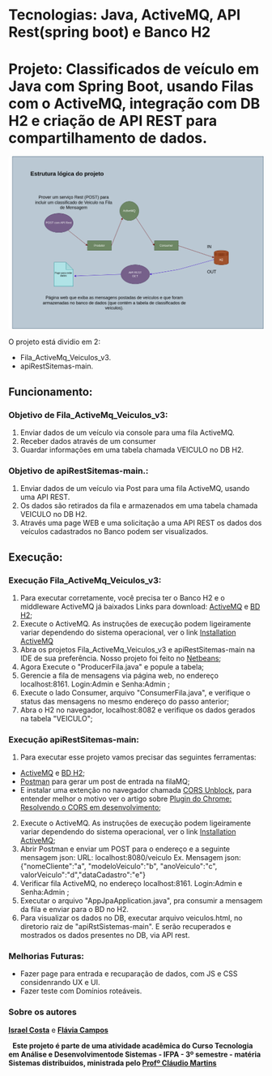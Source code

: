 
# Tecnologias: Java, ActiveMQ, API Rest(spring boot) e Banco H2
# Projeto: Classificados de veículo em Java com Spring Boot, usando Filas com o ActiveMQ, integração com DB H2 e criação de API REST para compartilhamento de dados.

![Imagem esquema lógico](desenho_esquema.png) 

O projeto está dividio em 2:
* Fila_ActiveMq_Veiculos_v3.
* apiRestSitemas-main.

## Funcionamento:
### Objetivo de Fila_ActiveMq_Veiculos_v3: 
1. Enviar dados de um veículo via console para uma fila ActiveMQ.
2. Receber dados através de um consumer 
3. Guardar informações em uma tabela chamada VEICULO no DB H2.

### Objetivo de apiRestSitemas-main.: 
1. Enviar dados de um veículo via Post para uma fila ActiveMQ, usando uma API REST.
2. Os dados são retirados da fila e armazenados em uma tabela chamada VEICULO no DB H2.
4. Através uma page WEB e uma solicitação a uma API REST os dados dos veículos cadastrados no Banco podem ser visualizados.

## Execução:
### Execução Fila_ActiveMq_Veiculos_v3: 
1. Para executar corretamente, você precisa ter o Banco H2 e o middleware ActiveMQ já baixados
Links para download: [ActiveMQ](https://activemq.apache.org/components/classic/download/) e [BD H2](https://www.h2database.com/html/main.html);
2. Execute o ActiveMQ. As instruções de execução podem ligeiramente variar dependendo do sistema operacional, ver o link [Installation ActiveMQ](https://activemq.apache.org/installation)
3. Abra os projetos Fila_ActiveMq_Veiculos_v3 e apiRestSitemas-main na IDE de sua preferência. Nosso projeto foi feito no [Netbeans](https://netbeans.apache.org/download/index.html);
4. Agora Execute o "ProducerFila.java" e popule a tabela;
5. Gerencie a fila de mensagens via página web, no endereço localhost:8161. Login:Admin e Senha:Admin ; 
6. Execute o lado Consumer, arquivo "ConsumerFila.java", e verifique o status das mensagens no mesmo endereço do passo anterior;
7. Abra o H2 no navegador, localhost:8082 e verifique os dados gerados na tabela "VEICULO";

### Execução apiRestSitemas-main:
1. Para executar esse projeto vamos precisar das seguintes ferramentas:
* [ActiveMQ](https://activemq.apache.org/components/classic/download/) e [BD H2](https://www.h2database.com/html/main.html);
* [Postman](https://www.postman.com/downloads/) para gerar um post de entrada na filaMQ;
* E instalar uma extenção no navegador chamada [CORS Unblock](), para entender melhor o motivo ver o artigo sobre [Plugin do Chrome: Resolvendo o CORS em desenvolvimento](https://rodolfofadino.com.br/plugin-do-chrome-resolvendo-o-cors-em-desenvolvimento-e0d0a5703019);
2. Execute o ActiveMQ. As instruções de execução podem ligeiramente variar dependendo do sistema operacional, ver o link [Installation ActiveMQ](https://activemq.apache.org/installation);
3. Abrir Postman e enviar um POST para o endereço e a seguinte mensagem json:
URL: localhost:8080/veiculo
Ex. Mensagem json: {"nomeCliente":"a", "modeloVeiculo":"b", "anoVeiculo":"c", valorVeiculo":"d","dataCadastro":"e"}
4. Verificar fila ActiveMQ, no endereço localhost:8161. Login:Admin e Senha:Admin ;
5. Executar o arquivo "AppJpaApplication.java", pra consumir a mensagem da fila e enviar para o BD no H2.
6. Para visualizar os dados no DB, executar arquivo veiculos.html, no diretorio raiz de "apiRstSistemas-main". E serão recuperados e mostrados os dados presentes no DB, via API rest.

### Melhorias Futuras:
* Fazer page para entrada e recuparação de dados, com JS e CSS considenrando UX e UI.
* Fazer teste com Domínios roteáveis.

### Sobre os autores
**[Israel Costa](https://github.com/israel1608)** e **[Flávia Campos](https://github.com/Fncampos)**

&nbsp;
**Este projeto é parte de uma atividade acadêmica do Curso Tecnologia em Análise e Desenvolvimentode Sistemas - IFPA - 3º semestre - matéria Sistemas distribuidos, ministrada pelo [Profº Cláudio Martins](https://github.com/cmartins-ifpa)**






